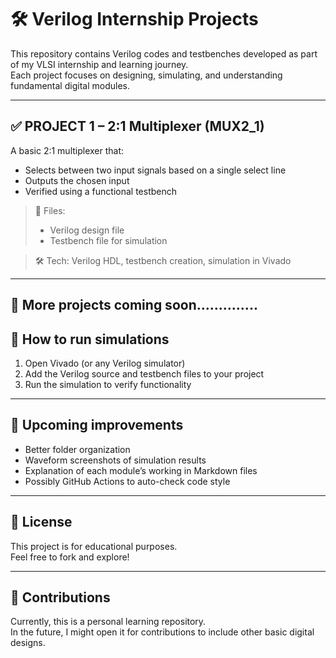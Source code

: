 # 🛠️ Verilog Internship Projects

This repository contains Verilog codes and testbenches developed as part of my VLSI internship and learning journey.  
Each project focuses on designing, simulating, and understanding fundamental digital modules.

---

## ✅ PROJECT 1 – 2:1 Multiplexer (MUX2_1)

A basic 2:1 multiplexer that:
- Selects between two input signals based on a single select line
- Outputs the chosen input
- Verified using a functional testbench

> 📂 Files:
> - Verilog design file
> - Testbench file for simulation

> 🛠 Tech: Verilog HDL, testbench creation, simulation in Vivado

---

## 📌 **More projects coming soon**..............

## 🚀 **How to run simulations**
1. Open Vivado (or any Verilog simulator)
2. Add the Verilog source and testbench files to your project
3. Run the simulation to verify functionality

---

## 📌 **Upcoming improvements**
- Better folder organization
- Waveform screenshots of simulation results
- Explanation of each module’s working in Markdown files
- Possibly GitHub Actions to auto-check code style

---

## 📜 **License**
This project is for educational purposes.  
Feel free to fork and explore!

---

## 🤝 **Contributions**
Currently, this is a personal learning repository.  
In the future, I might open it for contributions to include other basic digital designs.


